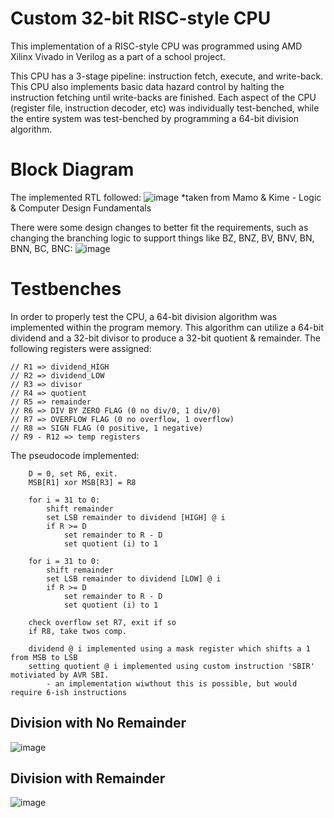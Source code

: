 # Custom 32-bit RISC-style CPU

This implementation of a RISC-style CPU was programmed using AMD Xilinx Vivado in Verilog as a part of a school project.

This CPU has a 3-stage pipeline: instruction fetch, execute, and write-back. This CPU also implements basic data hazard control by halting the instruction fetching until write-backs are finished. Each aspect of the CPU (register file, instruction decoder, etc) was individually test-benched, while the entire system was test-benched by programming a 64-bit division algorithm. 

# Block Diagram
The implemented RTL followed:
![image](https://github.com/user-attachments/assets/5019bff6-b308-4eca-be07-9cc905cab7bd)
*taken from Mamo & Kime - Logic & Computer Design Fundamentals 

There were some design changes to better fit the requirements, such as changing the branching logic to support things like BZ, BNZ, BV, BNV, BN, BNN, BC, BNC:
![image](https://github.com/user-attachments/assets/1432596c-9a56-4e62-8744-c8d98d22899d)

# Testbenches
In order to properly test the CPU, a 64-bit division algorithm was implemented within the program memory. This algorithm can utilize a 64-bit dividend and a 32-bit divisor to produce a 32-bit quotient & remainder. The following registers were assigned:

    // R1 => dividend_HIGH
    // R2 => dividend_LOW
    // R3 => divisor
    // R4 => quotient
    // R5 => remainder
    // R6 => DIV BY ZERO FLAG (0 no div/0, 1 div/0)
    // R7 => OVERFLOW FLAG (0 no overflow, 1 overflow)
    // R8 => SIGN FLAG (0 positive, 1 negative)
    // R9 - R12 => temp registers

The pseudocode implemented:

        D = 0, set R6, exit.
        MSB[R1] xor MSB[R3] = R8
        
        for i = 31 to 0:
            shift remainder
            set LSB remainder to dividend [HIGH] @ i
            if R >= D
                set remainder to R - D
                set quotient (i) to 1
                
        for i = 31 to 0:
            shift remainder
            set LSB remainder to dividend [LOW] @ i
            if R >= D
                set remainder to R - D
                set quotient (i) to 1
        
        check overflow set R7, exit if so
        if R8, take twos comp.
        
        dividend @ i implemented using a mask register which shifts a 1 from MSB to LSB
        setting quotient @ i implemented using custom instruction 'SBIR' motiviated by AVR SBI.
            - an implementation wiwthout this is possible, but would require 6-ish instructions

## Division with No Remainder
![image](https://github.com/user-attachments/assets/319f626e-bc5c-4749-93dd-57db9f5658d9)

## Division with Remainder
![image](https://github.com/user-attachments/assets/542bea00-d3e0-4cb5-a9f9-95d4253201e6)

